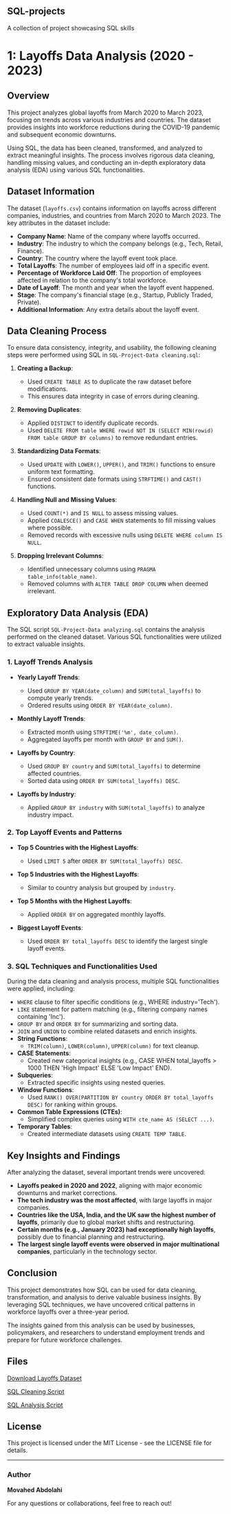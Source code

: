 ## SQL-projects
A collection of project showcasing SQL skills

# 1: Layoffs Data Analysis (2020 - 2023)

## Overview
This project analyzes global layoffs from March 2020 to March 2023, focusing on trends across various industries and countries. The dataset provides insights into workforce reductions during the COVID-19 pandemic and subsequent economic downturns.

Using SQL, the data has been cleaned, transformed, and analyzed to extract meaningful insights. The process involves rigorous data cleaning, handling missing values, and conducting an in-depth exploratory data analysis (EDA) using various SQL functionalities.

## Dataset Information
The dataset (`layoffs.csv`) contains information on layoffs across different companies, industries, and countries from March 2020 to March 2023. The key attributes in the dataset include:

- **Company Name**: Name of the company where layoffs occurred.
- **Industry**: The industry to which the company belongs (e.g., Tech, Retail, Finance).
- **Country**: The country where the layoff event took place.
- **Total Layoffs**: The number of employees laid off in a specific event.
- **Percentage of Workforce Laid Off**: The proportion of employees affected in relation to the company's total workforce.
- **Date of Layoff**: The month and year when the layoff event happened.
- **Stage**: The company's financial stage (e.g., Startup, Publicly Traded, Private).
- **Additional Information**: Any extra details about the layoff event.

## Data Cleaning Process
To ensure data consistency, integrity, and usability, the following cleaning steps were performed using SQL in `SQL-Project-Data cleaning.sql`:

1. **Creating a Backup**:
   - Used `CREATE TABLE AS` to duplicate the raw dataset before modifications.
   - This ensures data integrity in case of errors during cleaning.

2. **Removing Duplicates**:
   - Applied `DISTINCT` to identify duplicate records.
   - Used `DELETE FROM table WHERE rowid NOT IN (SELECT MIN(rowid) FROM table GROUP BY columns)` to remove redundant entries.

3. **Standardizing Data Formats**:
   - Used `UPDATE` with `LOWER()`, `UPPER()`, and `TRIM()` functions to ensure uniform text formatting.
   - Ensured consistent date formats using `STRFTIME()` and `CAST()` functions.

4. **Handling Null and Missing Values**:
   - Used `COUNT(*)` and `IS NULL` to assess missing values.
   - Applied `COALESCE()` and `CASE WHEN` statements to fill missing values where possible.
   - Removed records with excessive nulls using `DELETE WHERE column IS NULL`.

5. **Dropping Irrelevant Columns**:
   - Identified unnecessary columns using `PRAGMA table_info(table_name)`.
   - Removed columns with `ALTER TABLE DROP COLUMN` when deemed irrelevant.

## Exploratory Data Analysis (EDA)
The SQL script `SQL-Project-Data analyzing.sql` contains the analysis performed on the cleaned dataset. Various SQL functionalities were utilized to extract valuable insights. 

### 1. **Layoff Trends Analysis**
- **Yearly Layoff Trends**:
   - Used `GROUP BY YEAR(date_column)` and `SUM(total_layoffs)` to compute yearly trends.
   - Ordered results using `ORDER BY YEAR(date_column)`.

- **Monthly Layoff Trends**:
   - Extracted month using `STRFTIME('%m', date_column)`.
   - Aggregated layoffs per month with `GROUP BY` and `SUM()`.

- **Layoffs by Country**:
   - Used `GROUP BY country` and `SUM(total_layoffs)` to determine affected countries.
   - Sorted data using `ORDER BY SUM(total_layoffs) DESC`.

- **Layoffs by Industry**:
   - Applied `GROUP BY industry` with `SUM(total_layoffs)` to analyze industry impact.

### 2. **Top Layoff Events and Patterns**
- **Top 5 Countries with the Highest Layoffs**:
   - Used `LIMIT 5` after `ORDER BY SUM(total_layoffs) DESC`.

- **Top 5 Industries with the Highest Layoffs**:
   - Similar to country analysis but grouped by `industry`.

- **Top 5 Months with the Highest Layoffs**:
   - Applied `ORDER BY` on aggregated monthly layoffs.

- **Biggest Layoff Events**:
   - Used `ORDER BY total_layoffs DESC` to identify the largest single layoff events.

### 3. **SQL Techniques and Functionalities Used**
During the data cleaning and analysis process, multiple SQL functionalities were applied, including:
- `WHERE` clause to filter specific conditions (e.g., WHERE industry='Tech').
- `LIKE` statement for pattern matching (e.g., filtering company names containing 'Inc').
- `GROUP BY` and `ORDER BY` for summarizing and sorting data.
- `JOIN` and `UNION` to combine related datasets and enrich insights.
- **String Functions**:
   - `TRIM(column)`, `LOWER(column)`, `UPPER(column)` for text cleanup.
- **CASE Statements**:
   - Created new categorical insights (e.g., CASE WHEN total_layoffs > 1000 THEN 'High Impact' ELSE 'Low Impact' END).
- **Subqueries**:
   - Extracted specific insights using nested queries.
- **Window Functions**:
   - Used `RANK() OVER(PARTITION BY country ORDER BY total_layoffs DESC)` for ranking within groups.
- **Common Table Expressions (CTEs)**:
   - Simplified complex queries using `WITH cte_name AS (SELECT ...)`.
- **Temporary Tables**:
   - Created intermediate datasets using `CREATE TEMP TABLE`.

## Key Insights and Findings
After analyzing the dataset, several important trends were uncovered:

- **Layoffs peaked in 2020 and 2022**, aligning with major economic downturns and market corrections.
- **The tech industry was the most affected**, with large layoffs in major companies.
- **Countries like the USA, India, and the UK saw the highest number of layoffs**, primarily due to global market shifts and restructuring.
- **Certain months (e.g., January 2023) had exceptionally high layoffs**, possibly due to financial planning and restructuring.
- **The largest single layoff events were observed in major multinational companies**, particularly in the technology sector.

## Conclusion
This project demonstrates how SQL can be used for data cleaning, transformation, and analysis to derive valuable business insights. By leveraging SQL techniques, we have uncovered critical patterns in workforce layoffs over a three-year period.

The insights gained from this analysis can be used by businesses, policymakers, and researchers to understand employment trends and prepare for future workforce challenges.

## Files
[Download Layoffs Dataset](https://github.com/movahed-abdolahi/SQL-projects/Files/layoffs.csv)

[SQL Cleaning Script](https://github.com/movahed-abdolahi/SQL-projects/Files/SQL-Project-Data%20cleaning.sql)

[SQL Analysis Script](https://github.com/movahed-abdolahi/SQL-projects/Files/SQL-Project-Data%20analyzing.sql)


## License
This project is licensed under the MIT License - see the LICENSE file for details.

---
### Author
**Movahed Abdolahi**

For any questions or collaborations, feel free to reach out!

